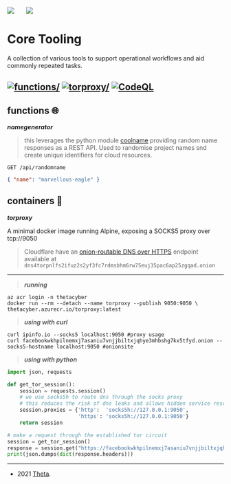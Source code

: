 ![](https://avatars0.githubusercontent.com/u/2897191?s=70&v=4)    ![](https://avatars2.githubusercontent.com/u/6844498?s=70&v=4)

<!-- core tooling & supporting/foundational functions -->
<!-- josh.highet@theta.co.nz -->
<!-- development/test/production -->

# Core Tooling

A collection of various tools to support operational workflows and aid commonly repeated tasks.

[![functions/](https://github.com/thetanz/coretools/actions/workflows/fn-ae-coretools-dev.yml/badge.svg)](https://github.com/thetanz/coretools/actions/workflows/fn-ae-coretools-dev.yml) [![torproxy/](https://github.com/thetanz/coretools/actions/workflows/torproxy-to-registries.yml/badge.svg)](https://github.com/thetanz/coretools/actions/workflows/torproxy-to-registries.yml) [![CodeQL](https://github.com/thetanz/coretools/actions/workflows/codeql-analysis.yml/badge.svg)](https://github.com/thetanz/coretools/actions/workflows/codeql-analysis.yml)
---

## functions 🌐

***namegenerator***

> this leverages the python module [coolname](https://pypi.org/project/coolname) providing random name responses as a REST API. Used to randomise project names snd create unique identifiers for cloud resources.

`GET /api/randomname`

```json
{ "name": "marvellous-eagle" }
```

## containers  🐳

***torproxy***

A minimal docker image running Alpine, exposing a SOCKS5 proxy over tcp://9050

> Cloudflare have an [onion-routable DNS over HTTPS](https://developers.cloudflare.com/1.1.1.1/fun-stuff/dns-over-tor) endpoint available at `dns4torpnlfs2ifuz2s2yf3fc7rdmsbhm6rw75euj35pac6ap25zgqad.onion`

---
> ***running***

```shell
az acr login -n thetacyber
docker run --rm --detach --name torproxy --publish 9050:9050 \
thetacyber.azurecr.io/torproxy:latest
```

> ***using with curl***

```shell
curl ipinfo.io --socks5 localhost:9050 #proxy usage
curl facebookwkhpilnemxj7asaniu7vnjjbiltxjqhye3mhbshg7kx5tfyd.onion --socks5-hostname localhost:9050 #onionsite
```

> ***using with python***

```python
import json, requests

def get_tor_session():
    session = requests.session()
    # we use socks5h to route dns through the socks proxy
    # this reduces the risk of dns leaks and allows hidden service resolutions
    session.proxies = {'http':  'socks5h://127.0.0.1:9050',
                       'https': 'socks5h://127.0.0.1:9050'}
    return session

# make a request through the established tor circuit
session = get_tor_session()
response = session.get("https://facebookwkhpilnemxj7asaniu7vnjjbiltxjqhye3mhbshg7kx5tfyd.onion")
print(json.dumps(dict(response.headers)))
```

---
- 2021 <a href="https://theta.co.nz/cyber" target="_blank">Theta</a>.
